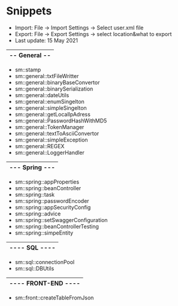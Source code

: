 # Snippets 
- Import: File -> Import Settings -> Select user.xml file
- Export: File -> Export Settings -> select location&what to export
- Last update: 15 May 2021

| -- General -- |
| ------------- |
* sm::stamp
* sm::general::txtFileWritter 
* sm::general::binaryBaseConvertor
* sm::general::binarySerialization
* sm::general::dateUtils
* sm::general::enumSingelton
* sm::general::simpleSingelton
* sm::general::getLocalIpAdress
* sm::general::PasswordHashWithMD5
* sm::general::TokenManager
* sm::general::textToAsciiConvertor
* sm::general::simpleException
* sm::general::REGEX
* sm::general::LoggerHandler

| --- Spring --- |
| -------------- |
* sm::spring::appProperties
* sm::spring::beanController
* sm::spring::task
* sm::spring::passwordEncoder
* sm::spring::appSecurityConfig
* sm::spring::advice
* sm::spring::setSwaggerConfiguration
* sm::spring::beanControllerTesting
* sm::spring::simpeEntity

| ---- SQL ---- |
| ------------- |
* sm::sql::connectionPool
* sm::sql::DBUtils


| ---- FRONT-END ---- |
| ------------- |
* sm::front::createTableFromJson
